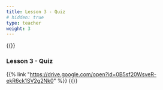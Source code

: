 ```yaml
---
title: Lesson 3 - Quiz
# hidden: true
type: teacher 
weight: 3
---
```

{{<teacher>}}

### Lesson 3 - Quiz

{{% link "https://drive.google.com/open?id=0B5sf20WsveR-ekR6ck1SV2g2Nk0" %}}
{{</teacher>}}